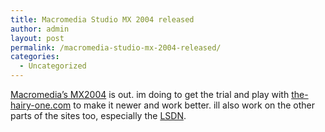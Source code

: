 ```yaml
---
title: Macromedia Studio MX 2004 released
author: admin
layout: post
permalink: /macromedia-studio-mx-2004-released/
categories:
  - Uncategorized
---
```

[Macromedia&#8217;s MX2004][1] is out. im doing to get the trial and play with [the-hairy-one.com][2] to make it newer and work better. ill also work on the other parts of the sites too, especially the [LSDN][3].

 [1]: http://www.macromedia.com/software/studio/?promoid=home_prod_studio_082403
 [2]: http://www.the-hairy-one.com
 [3]: http://www.lsdn.tk